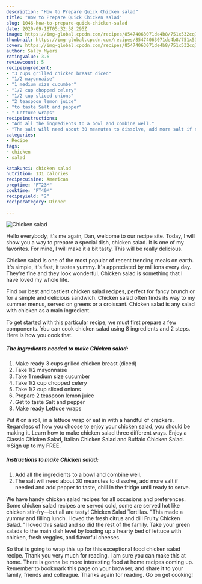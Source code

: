 ```yaml
---
description: "How to Prepare Quick Chicken salad"
title: "How to Prepare Quick Chicken salad"
slug: 1046-how-to-prepare-quick-chicken-salad
date: 2020-09-18T05:32:58.295Z
image: https://img-global.cpcdn.com/recipes/85474063071de4b8/751x532cq70/chicken-salad-recipe-main-photo.jpg
thumbnail: https://img-global.cpcdn.com/recipes/85474063071de4b8/751x532cq70/chicken-salad-recipe-main-photo.jpg
cover: https://img-global.cpcdn.com/recipes/85474063071de4b8/751x532cq70/chicken-salad-recipe-main-photo.jpg
author: Sally Myers
ratingvalue: 3.6
reviewcount: 5
recipeingredient:
- "3 cups grilled chicken breast diced"
- "1/2 mayonnaise"
- "1 medium size cucumber"
- "1/2 cup chopped celery"
- "1/2 cup sliced onions"
- "2 teaspoon lemon juice"
- "to taste Salt and pepper"
- " Lettuce wraps"
recipeinstructions:
- "Add all the ingredients to a bowl and combine well."
- "The salt will need about 30 meanutes to dissolve, add more salt if needed and add pepper to taste, chill in the fridge until ready to serve."
categories:
- Recipe
tags:
- chicken
- salad

katakunci: chicken salad 
nutrition: 131 calories
recipecuisine: American
preptime: "PT23M"
cooktime: "PT40M"
recipeyield: "2"
recipecategory: Dinner

---
```



![Chicken salad](https://img-global.cpcdn.com/recipes/85474063071de4b8/751x532cq70/chicken-salad-recipe-main-photo.jpg)

Hello everybody, it's me again, Dan, welcome to our recipe site. Today, I will show you a way to prepare a special dish, chicken salad. It is one of my favorites. For mine, I will make it a bit tasty. This will be really delicious.

Chicken salad is one of the most popular of recent trending meals on earth. It's simple, it's fast, it tastes yummy. It's appreciated by millions every day. They're fine and they look wonderful. Chicken salad is something that I have loved my whole life.

Find our best and tastiest chicken salad recipes, perfect for fancy brunch or for a simple and delicious sandwich. Chicken salad often finds its way to my summer menus, served on greens or a croissant. Chicken salad is any salad with chicken as a main ingredient.


To get started with this particular recipe, we must first prepare a few components. You can cook chicken salad using 8 ingredients and 2 steps. Here is how you cook that.

<!--inarticleads1-->

##### The ingredients needed to make Chicken salad:

1. Make ready 3 cups grilled chicken breast (diced)
1. Take 1/2 mayonnaise
1. Take 1 medium size cucumber
1. Take 1/2 cup chopped celery
1. Take 1/2 cup sliced onions
1. Prepare 2 teaspoon lemon juice
1. Get to taste Salt and pepper
1. Make ready  Lettuce wraps


Put it on a roll, in a lettuce wrap or eat in with a handful of crackers. Regardless of how you choose to enjoy your chicken salad, you should be making it. Learn how to make chicken salad three different ways. Enjoy a Classic Chicken Salad, Italian Chicken Salad and Buffalo Chicken Salad. ✳︎Sign up to my FREE. 

<!--inarticleads2-->

##### Instructions to make Chicken salad:

1. Add all the ingredients to a bowl and combine well.
1. The salt will need about 30 meanutes to dissolve, add more salt if needed and add pepper to taste, chill in the fridge until ready to serve.


We have handy chicken salad recipes for all occasions and preferences. Some chicken salad recipes are served cold, some are served hot like chicken stir-fry—but all are tasty! Chicken Salad Tortillas. &#34;This made a yummy and filling lunch. I loved the fresh citrus and dill Fruity Chicken Salad. &#34;I loved this salad and so did the rest of the family. Take your green salads to the main dish level by loading up a hearty bed of lettuce with chicken, fresh veggies, and flavorful cheeses. 

So that is going to wrap this up for this exceptional food chicken salad recipe. Thank you very much for reading. I am sure you can make this at home. There is gonna be more interesting food at home recipes coming up. Remember to bookmark this page on your browser, and share it to your family, friends and colleague. Thanks again for reading. Go on get cooking!

